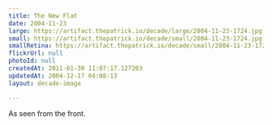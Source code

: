 ```yaml
---
title: The New Flat
date: 2004-11-23
large: https://artifact.thepatrick.io/decade/large/2004-11-23-1724.jpg
small: https://artifact.thepatrick.io/decade/small/2004-11-23-1724.jpg
smallRetina: https://artifact.thepatrick.io/decade/small/2004-11-23-1724@2x.jpg
flickrUrl: null
photoId: null
createdAt: 2011-01-30 11:07:17.127203
updatedAt: 2004-12-17 04:08:13
layout: decade-image

---
```

As seen from the front.
